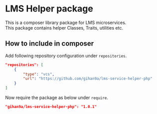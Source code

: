 # LMS Helper package

This is a composer library package for LMS microservices.  
This package contains helper Classes, Traits, utilities etc.

## How to include in composer

Add following repository configuration under `repositories`.

```json
"repositories": [
    {
        "type": "vcs",
        "url": "https://github.com/gihan9a/lms-service-helper-php"
    }
]
```

Now require the package as below under `require`.

```json
"gihan9a/lms-service-helper-php": "1.0.1"
```